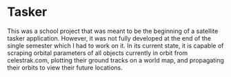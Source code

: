 # Tasker

This was a school project that was meant to be the beginning of a satellite tasker application. However, it was not fully developed at the end of the single semester which I had to work on it. In its current state, it is capable of scraping orbital parameters of all objects currently in orbit from celestrak.com, plotting their ground tracks on a world map, and propagating their orbits to view their future locations.
